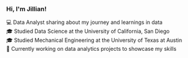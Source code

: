 ### Hi, I'm Jillian!

:computer: Data Analyst sharing about my journey and learnings in data <br/>
:mortar_board: Studied Data Science at the University of California, San Diego <br/>
:mortar_board: Studied Mechanical Engineering at the University of Texas at Austin <br/>
🌱 Currently working on data analytics projects to showcase my skills <br/>

